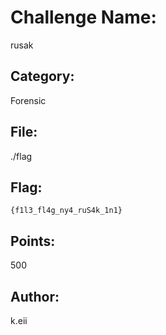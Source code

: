 # Challenge Name:
rusak

## Category:
Forensic

## File:
./flag

## Flag:
`{f1l3_fl4g_ny4_ruS4k_1n1}`

## Points:
500

## Author:
k.eii
